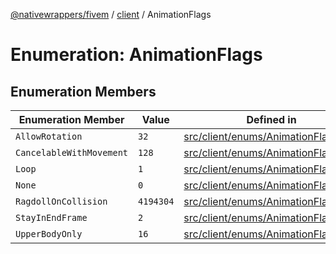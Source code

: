 [@nativewrappers/fivem](../../README.md) / [client](../README.md) / AnimationFlags

# Enumeration: AnimationFlags

## Enumeration Members

| Enumeration Member | Value | Defined in |
| ------ | ------ | ------ |
| `AllowRotation` | `32` | [src/client/enums/AnimationFlags.ts:6](https://github.com/nativewrappers/fivem/blob/34b8061c177c9481c4691efcaef7602a414ca976/src/client/enums/AnimationFlags.ts#L6) |
| `CancelableWithMovement` | `128` | [src/client/enums/AnimationFlags.ts:7](https://github.com/nativewrappers/fivem/blob/34b8061c177c9481c4691efcaef7602a414ca976/src/client/enums/AnimationFlags.ts#L7) |
| `Loop` | `1` | [src/client/enums/AnimationFlags.ts:3](https://github.com/nativewrappers/fivem/blob/34b8061c177c9481c4691efcaef7602a414ca976/src/client/enums/AnimationFlags.ts#L3) |
| `None` | `0` | [src/client/enums/AnimationFlags.ts:2](https://github.com/nativewrappers/fivem/blob/34b8061c177c9481c4691efcaef7602a414ca976/src/client/enums/AnimationFlags.ts#L2) |
| `RagdollOnCollision` | `4194304` | [src/client/enums/AnimationFlags.ts:8](https://github.com/nativewrappers/fivem/blob/34b8061c177c9481c4691efcaef7602a414ca976/src/client/enums/AnimationFlags.ts#L8) |
| `StayInEndFrame` | `2` | [src/client/enums/AnimationFlags.ts:4](https://github.com/nativewrappers/fivem/blob/34b8061c177c9481c4691efcaef7602a414ca976/src/client/enums/AnimationFlags.ts#L4) |
| `UpperBodyOnly` | `16` | [src/client/enums/AnimationFlags.ts:5](https://github.com/nativewrappers/fivem/blob/34b8061c177c9481c4691efcaef7602a414ca976/src/client/enums/AnimationFlags.ts#L5) |
